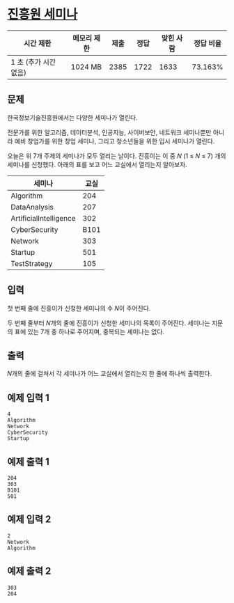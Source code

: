 # [진흥원 세미나](https://www.acmicpc.net/problem/30087)

| 시간 제한 | 메모리 제한 | 제출 | 정답 | 맞힌 사람 | 정답 비율 |
| --- | --- | --- | --- | --- | --- |
| 1 초 (추가 시간 없음) | 1024 MB | 2385 | 1722 | 1633 | 73.163% |

## 문제

한국정보기술진흥원에서는 다양한 세미나가 열린다.

전문가를 위한 알고리즘, 데이터분석, 인공지능, 사이버보안, 네트워크 세미나뿐만 아니라 예비 창업가를 위한 창업 세미나, 그리고 청소년들을 위한 입시 세미나가 열린다.

오늘은 위 7개 주제의 세미나가 모두 열리는 날이다. 진흥이는 이 중 𝑁 (1 ≤ 𝑁 ≤ 7) 개의 세미나를 신청했다. 아래의 표를 보고 어느 교실에서 열리는지 알아보자.

| 세미나 | 교실 |
| --- | --- |
| Algorithm | 204 |
| DataAnalysis | 207 |
| ArtificialIntelligence | 302 |
| CyberSecurity | B101 |
| Network | 303 |
| Startup | 501 |
| TestStrategy | 105 |

## 입력

첫 번째 줄에 진흥이가 신청한 세미나의 수 𝑁이 주어진다.

두 번째 줄부터 𝑁개의 줄에 진흥이가 신청한 세미나의 목록이 주어진다. 세미나는 지문의 표에 있는 7개 중 하나로 주어지며, 중복되는 세미나는 없다.

## 출력

𝑁개의 줄에 걸쳐서 각 세미나가 어느 교실에서 열리는지 한 줄에 하나씩 출력한다.

## 예제 입력 1

```
4
Algorithm
Network
CyberSecurity
Startup

```

## 예제 출력 1

```
204
303
B101
501

```

## 예제 입력 2

```
2
Network
Algorithm

```

## 예제 출력 2

```
303
204
```
